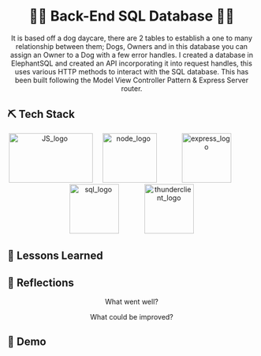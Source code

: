 <h1 align="center"> 
👩‍💻 Back-End SQL Database 👩‍💻
</h1>

<p align="center">  
It is based off a dog daycare, there are 2 tables to establish a one to many relationship between them; Dogs, Owners and in this database you can assign an Owner to a Dog with a few error handles. 
I created a database in ElephantSQL and created an API incorporating it into request handles, this uses various HTTP methods to interact with the SQL database.
This has been built following the Model View Controller Pattern & Express Server router.
</p>

## ⛏️ Tech Stack

<section align="center">
<a href="https://www.javascript.com/"><img src="https://github.com/chisfy/Simpsons-blog/assets/137444313/3935dfe8-eebe-46c9-8bc6-4fd46a5a2daf" alt="JS_logo" height="100" width="170"/></a>
&nbsp;&nbsp;&nbsp;
<a href="https://nodejs.org/en"><img src="https://github.com/chisfy/SQL-Backend-MVC/assets/137444313/80b59cd2-1b46-4b9b-bc02-4cc53f8a241b" alt="node_logo" height="100" width="110"/></a>
&nbsp;&nbsp;&nbsp;
&nbsp;&nbsp;&nbsp;
&nbsp;&nbsp;&nbsp;
<img src="https://github.com/chisfy/SQL-Backend-MVC/assets/137444313/6b6f8eac-2c36-4b02-9604-e37091613cca" alt="express_logo" height="100" width="100"/>
&nbsp;&nbsp;&nbsp;
&nbsp;&nbsp;&nbsp;
&nbsp;&nbsp;&nbsp;
<a href="https://www.postgresql.org/"><img src="https://github.com/chisfy/SQL-Backend-MVC/assets/137444313/df2e3eff-b530-486b-8469-83d52447ca34" alt="sql_logo" height="100" width="100"/></a>
&nbsp;&nbsp;&nbsp;
&nbsp;&nbsp;&nbsp;
&nbsp;&nbsp;&nbsp;
<a href="https://www.thunderclient.com/"><img src="https://github.com/chisfy/SQL-Backend-MVC/assets/137444313/f983f25e-28bc-49e4-b3d8-1191ad96c148" alt="thunderclient_logo" height="100" width="100"/></a>
</section>
  
## 🏫 Lessons Learned

<p align="center">

</p>

## 💭 Reflections
<p align="center">
What went well? <br>
</p>

<p align="center">
What could be improved? <br>
</p> 

## 🎥 Demo

